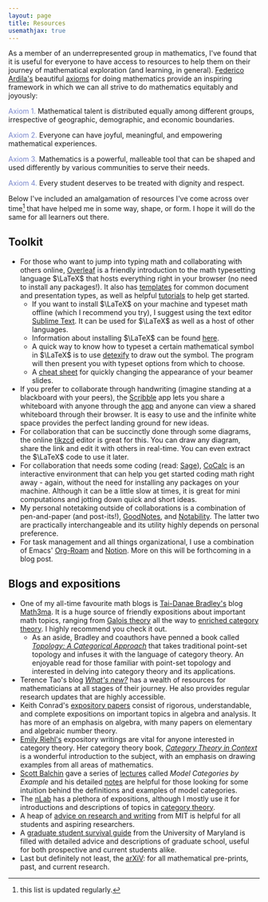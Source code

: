 ```yaml
---
layout: page
title: Resources
usemathjax: true
---
```


As a member of an underrepresented group in mathematics, I've found that it is useful for everyone to have access to resources to help them on their journey of mathematical exploration (and learning, in general). [Federico Ardila's](http://math.sfsu.edu/federico/) beautiful [axioms](https://www.ams.org/publications/journals/notices/201610/rnoti-p1164.pdf) for doing mathematics provide an inspiring framework in which we can all strive to do mathematics equitably and joyously:

<span style = "color:#7986CB">Axiom 1.</span> Mathematical talent is distributed equally among different groups, irrespective of geographic, demographic, and economic boundaries.

<span style = "color:#7986CB">Axiom 2.</span> Everyone can have joyful, meaningful, and empowering mathematical experiences.

<span style = "color:#7986CB">Axiom 3.</span> Mathematics is a powerful, malleable tool that can be shaped and used differently by various communities to serve their needs.

<span style = "color:#7986CB">Axiom 4.</span> Every student deserves to be treated with dignity and respect.


Below I've included an amalgamation of resources I've come across over time[^1] that have helped me in some way, shape, or form. I hope it will do the same for all learners out there.

[^1]: this list is updated regularly.

## Toolkit
* For those who want to jump into typing math and collaborating with others online, [Overleaf](https://www.overleaf.com) is a friendly introduction to the math typesetting language $\LaTeX$ that hosts everything right in your browser (no need to install any packages!). It also has [templates](https://www.overleaf.com/latex/templates) for common document and presentation types, as well as helpful [tutorials](
https://www.overleaf.com/learn/latex/Tutorials) to help get started. 
	- If you want to install $\LaTeX$ on your machine and typeset math offline (which I recommend you try), I suggest using the text editor [Sublime Text](https://www.sublimetext.com/). It can be used for $\LaTeX$ as well as a host of other languages.
	- Information about installing $\LaTeX$ can be found [here](https://www.latex-project.org/get/).
	- A quick way to know how to typeset a certain mathematical symbol in $\LaTeX$ is to use [detexify](http://detexify.kirelabs.org/classify.html) to draw out the symbol. The program will then present you with typeset options from which to choose.
	- A [cheat sheet](http://www.cpt.univ-mrs.fr/%7Emasson/latex/Beamer-appearance-cheat-sheet.pdf) for quickly changing the appearance of your beamer slides.
* If you prefer to collaborate through handwriting (imagine standing at a blackboard with your peers), the [Scribble](https://scribbletogether.com/) app lets you share a whiteboard with anyone through the [app](https://apps.apple.com/us/app/scribble-together-shared-internet-whiteboard/id1266088066) and anyone can view a shared whiteboard through their browser. It is easy to use and the infinite white space provides the perfect landing ground for new ideas.
* For collaboration that can be succinctly done through some diagrams, the online [tikzcd](https://tikzcd.yichuanshen.de/) editor is great for this. You can draw any diagram, share the link and edit it with others in real-time. You can even extract the $\LaTeX$ code to use it later.
* For collaboration that needs some coding (read: [Sage](https://www.sagemath.org/)), [CoCalc](https://cocalc.com/app) is an interactive environment that can help you get started coding math right away - again, without the need for installing any packages on your machine. Although it can be a little slow at times, it is great for mini computations and jotting down quick and short ideas.
* My personal notetaking outside of collaborations is a combination of pen-and-paper (and post-its!), [GoodNotes](https://www.goodnotes.com/), and [Notability](https://www.gingerlabs.com/). The latter two are practically interchangeable and its utility highly depends on personal preference. 
* For task management and all things organizational, I use a combination of Emacs' [Org-Roam](https://www.orgroam.com/) and [Notion](https://www.notion.so/). More on this will be forthcoming in a blog post.


## Blogs and expositions
* One of my all-time favourite math blogs is [Tai-Danae Bradley's](https://twitter.com/math3ma) blog [Math3ma](https://www.math3ma.com/). It is a huge source of friendly expositions about important math topics, ranging from [Galois theory](https://www.math3ma.com/blog/what-is-galois-theory-anyway) all the way to [enriched category theory](https://www.math3ma.com/blog/warming-up-to-enriched-category-theory-1). I highly recommend you check it out.
	- As an aside, Bradley and coauthors have penned a book called _[Topology: A Categorical Approach](https://www.math3ma.com/blog/topology-book)_ that takes traditional point-set topology and infuses it with the language of category theory. An enjoyable read for those familiar with point-set topology and interested in delving into category theory and its applications.
* Terence Tao's blog _[What's new?](https://terrytao.wordpress.com/)_ has a wealth of resources for mathematicians at all stages of their journey. He also provides regular research updates that are highly accessible.
* Keith Conrad's [expository papers](https://kconrad.math.uconn.edu/blurbs/) consist of rigorous, understandable, and complete expositions on important topics in algebra and analysis. It has more of an emphasis on algebra, with many papers on elementary and algebraic number theory.
* [Emily Riehl's](https://math.jhu.edu/~eriehl/#exposition) expository writings are vital for anyone interested in category theory. Her category theory book, _[Category Theory in Context](https://math.jhu.edu/~eriehl/context/)_ is a wonderful introduction to the subject, with an emphasis on drawing examples from all areas of mathematics.
* [Scott Balchin](http://bifibrant.com) gave a series of [lectures](https://www.youtube.com/playlist?list=PLsDn5JyJXoYLW6SwHe6qvXUj47temS_ad) called _Model Categories by Example_ and his detailed [notes](http://bifibrant.com/bifibrant.html) are helpful for those looking for some intuition behind the definitions and examples of model categories.
* The [nLab](https://ncatlab.org/nlab/show/HomePage) has a plethora of expositions, although I mostly use it for introductions and descriptions of topics in [category theory](https://ncatlab.org/nlab/search?query=category+theory). 
* A heap of [advice on research and writing](http://www.cs.cmu.edu/afs/cs.cmu.edu/user/mleone/web/how-to.html) from MIT is helpful for all students and aspiring researchers.
* A [graduate student survival guide](http://www.cs.umd.edu/~oleary/gradstudy/gradstudy.html) from the University of Maryland is filled with detailed advice and descriptions of graduate school, useful for both prospective and current students alike.
* Last but definitely not least, the [arXiV](https://arxiv.org/archive/math): for all mathematical pre-prints, past, and current research.



